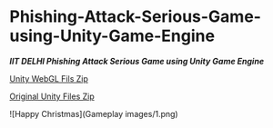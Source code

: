 # Phishing-Attack-Serious-Game-using-Unity-Game-Engine
***IIT DELHI Phishing Attack Serious Game using Unity Game Engine***


[Unity WebGL Fils Zip ](https://drive.google.com/file/d/1mN3lrMDIEc-_ErZ1-nA0Ed_551tp0OZm/view?usp=sharing)

[Original Unity Files Zip ](https://drive.google.com/file/d/1SJocTDzU3y-jUCCSRvOkfVD5IQQ31byE/view?usp=sharing)

![Happy Christmas](Gameplay images/1.png)
